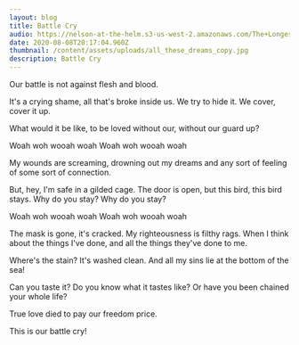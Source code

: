 ```yaml
---
layout: blog
title: Battle Cry
audio: https://nelson-at-the-helm.s3-us-west-2.amazonaws.com/The+Longest+Kiss.mp3
date: 2020-08-08T20:17:04.960Z
thumbnail: /content/assets/uploads/all_these_dreams_copy.jpg
description: Battle Cry
---
```

Our battle is not against flesh and blood.

It's a crying shame,
all that's broke inside us.
We try to hide it.
We cover, cover it up.

What would it be like,
to be loved without our,
without our guard up?

Woah woh wooah woah
Woah woh wooah woah

My wounds are screaming,
drowning out my dreams and
any sort of feeling
of some sort of connection.

But, hey, I'm safe
in a gilded cage.
The door is open,
but this bird, this bird stays.
Why do you stay?
Why do you stay?

Woah woh wooah woah
Woah woh wooah woah

The mask is gone, it's cracked.
My righteousness is filthy rags.
When I think about the things I've done,
and all the things they've done to me.

Where's the stain?
It's washed clean.
And all my sins lie at the bottom of the sea!

Can you taste it?
Do you know what it tastes like?
Or have you been chained your whole life?

True love died to pay our freedom price.

This is our battle cry!